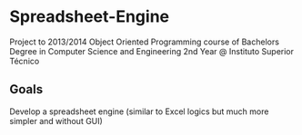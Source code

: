 # Spreadsheet-Engine

Project to 2013/2014 Object Oriented Programming course of Bachelors Degree in Computer Science and Engineering 2nd Year @ Instituto Superior Técnico

## Goals 

Develop a spreadsheet engine (similar to Excel logics but much more simpler and without GUI)
